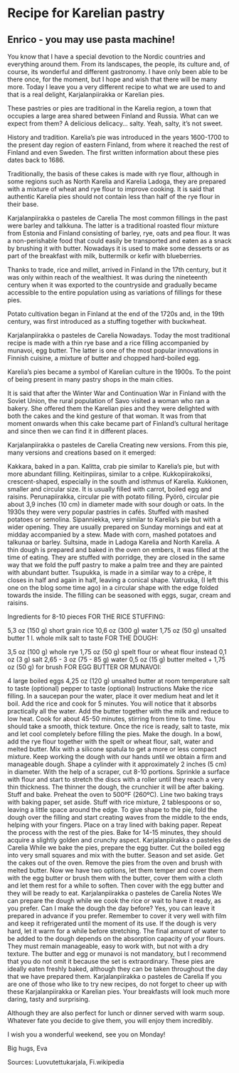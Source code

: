 # Recipe for Karelian pastry

## Enrico - you may use pasta machine!

You know that I have a special devotion to the Nordic countries and everything around them. From its landscapes, the people, its culture and, of course, its wonderful and different gastronomy. I have only been able to be there once, for the moment, but I hope and wish that there will be many more. Today I leave you a very different recipe to what we are used to and that is a real delight, Karjalanpiirakka or Karelian pies.

These pastries or pies are traditional in the Karelia region, a town that occupies a large area shared between Finland and Russia. What can we expect from them? A delicious delicacy… salty. Yeah, salty, it’s not sweet.


History and tradition.
Karelia’s pie was introduced in the years 1600-1700 to the present day region of eastern Finland, from where it reached the rest of Finland and even Sweden. The first written information about these pies dates back to 1686.

Traditionally, the basis of these cakes is made with rye flour, although in some regions such as North Karelia and Karelia Ladoga, they are prepared with a mixture of wheat and rye flour to improve cooking. It is said that authentic Karelia pies should not contain less than half of the rye flour in their base.

Karjalanpiirakka o pasteles de Carelia
The most common fillings in the past were barley and talkkuna. The latter is a traditional roasted flour mixture from Estonia and Finland consisting of barley, rye, oats and pea flour. It was a non-perishable food that could easily be transported and eaten as a snack by brushing it with butter. Nowadays it is used to make some desserts or as part of the breakfast with milk, buttermilk or kefir with blueberries.

Thanks to trade, rice and millet, arrived in Finland in the 17th century, but it was only within reach of the wealthiest. It was during the nineteenth century when it was exported to the countryside and gradually became accessible to the entire population using as variations of fillings for these pies.

Potato cultivation began in Finland at the end of the 1720s and, in the 19th century, was first introduced as a stuffing together with buckwheat.

Karjalanpiirakka o pasteles de Carelia
Nowadays.
Today the most traditional recipe is made with a thin rye base and a rice filling accompanied by munavoi, egg butter. The latter is one of the most popular innovations in Finnish cuisine, a mixture of butter and chopped hard-boiled egg.

Karelia’s pies became a symbol of Karelian culture in the 1900s. To the point of being present in many pastry shops in the main cities.

It is said that after the Winter War and Continuation War in Finland with the Soviet Union, the rural population of Savo visited a woman who ran a bakery. She offered them the Karelian pies and they were delighted with both the cakes and the kind gesture of that woman. It was from that moment onwards when this cake became part of Finland’s cultural heritage and since then we can find it in different places.

Karjalanpiirakka o pasteles de Carelia
Creating new versions.
From this pie, many versions and creations based on it emerged:

Kakkara, baked in a pan.
Kalitta, crab pie similar to Karelia’s pie, but with more abundant filling.
Keitinpiiras, similar to a crêpe.
Kukkopiirakoiksi, crescent-shaped, especially in the south and isthmus of Karelia.
Kukkonen, smaller and circular size. It is usually filled with carrot, boiled egg and raisins.
Perunapiirakka, circular pie with potato filling.
Pyörö, circular pie about 3,9 inches (10 cm) in diameter made with sour dough or oats. In the 1930s they were very popular pastries in cafés. Stuffed with mashed potatoes or semolina.
Sipanniekka, very similar to Karelia’s pie but with a wider opening. They are usually prepared on Sunday mornings and eat at midday accompanied by a stew. Made with corn, mashed potatoes and talkunaa or barley.
Sultsina, made in Ladoga Karelia and North Karelia. A thin dough is prepared and baked in the oven on embers, it was filled at the time of eating. They are stuffed with porridge, they are closed in the same way that we fold the puff pastry to make a palm tree and they are painted with abundant butter.
Tsupukka, is made in a similar way to a crêpe, it closes in half and again in half, leaving a conical shape.
Vatruska, (I left this one on the blog some time ago) in a circular shape with the edge folded towards the inside. The filling can be seasoned with eggs, sugar, cream and raisins.

Ingredients for 8-10 pieces
FOR THE RICE STUFFING:

5,3 oz (150 g) short grain rice
10,6 oz (300 g) water
1,75 oz (50 g) unsalted butter
1 l. whole milk
salt to taste
FOR THE DOUGH:

3,5 oz (100 g) whole rye
1,75 oz (50 g) spelt flour or wheat flour instead
0,1 oz (3 g) salt
2,65 - 3 oz (75 - 85 g) water
0,5 oz (15 g) butter melted + 1,75 oz (50 g) for brush
FOR EGG BUTTER OR MUNAVOI:

4 large boiled eggs
4,25 oz (120 g) unsalted butter at room temperature
salt to taste (optional)
pepper to taste (optional)
Instructions
Make the rice filling.
In a saucepan pour the water, place it over medium heat and let it boil.
Add the rice and cook for 5 minutes. You will notice that it absorbs practically all the water.
Add the butter together with the milk and reduce to low heat. Cook for about 45-50 minutes, stirring from time to time. You should take a smooth, thick texture.
Once the rice is ready, salt to taste, mix and let cool completely before filling the pies.
Make the dough.
In a bowl, add the rye flour together with the spelt or wheat flour, salt, water and melted butter. Mix with a silicone spatula to get a more or less compact mixture.
Keep working the dough with our hands until we obtain a firm and manageable dough.
Shape a cylinder with it approximately 2 inches (5 cm) in diameter.
With the help of a scraper, cut 8-10 portions.
Sprinkle a surface with flour and start to stretch the discs with a roller until they reach a very thin thickness. The thinner the dough, the crunchier it will be after baking.
Stuff and bake.
Preheat the oven to 500ºF (260ºC). Line two baking trays with baking paper, set aside.
Stuff with rice mixture, 2 tablespoons or so, leaving a little space around the edge.
To give shape to the pie, fold the dough over the filling and start creating waves from the middle to the ends, helping with your fingers. Place on a tray lined with baking paper.
Repeat the process with the rest of the pies.
Bake for 14-15 minutes, they should acquire a slightly golden and crunchy aspect.
Karjalanpiirakka o pasteles de Carelia
While we bake the pies, prepare the egg butter.
Cut the boiled egg into very small squares and mix with the butter.
Season and set aside.
Get the cakes out of the oven.
Remove the pies from the oven and brush with melted butter.
Now we have two options, let them temper and cover them with the egg butter or brush them with the butter, cover them with a cloth and let them rest for a while to soften. Then cover with the egg butter and they will be ready to eat.
Karjalanpiirakka o pasteles de Carelia
Notes
We can prepare the dough while we cook the rice or wait to have it ready, as you prefer.
Can I make the dough the day before? Yes, you can leave it prepared in advance if you prefer. Remember to cover it very well with film and keep it refrigerated until the moment of its use. If the dough is very hard, let it warm for a while before stretching.
The final amount of water to be added to the dough depends on the absorption capacity of your flours. They must remain manageable, easy to work with, but not with a dry texture.
The butter and egg or munavoi is not mandatory, but I recommend that you do not omit it because the set is extraordinary.
These pies are ideally eaten freshly baked, although they can be taken throughout the day that we have prepared them.
Karjalanpiirakka o pasteles de Carelia
If you are one of those who like to try new recipes, do not forget to cheer up with these Karjalanpiirakka or Karelian pies. Your breakfasts will look much more daring, tasty and surprising.

Although they are also perfect for lunch or dinner served with warm soup. Whatever fate you decide to give them, you will enjoy them incredibly.

I wish you a wonderful weekend, see you on Monday!

Big hugs,
Eva

Sources: Luovutettukarjala, Fi.wikipedia

